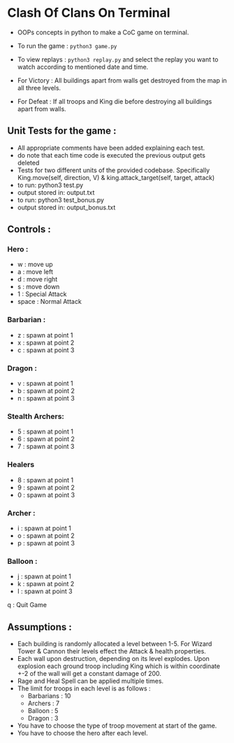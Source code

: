 # Clash Of Clans On Terminal

- OOPs concepts in python to make a CoC game on terminal.

- To run the game : `python3 game.py`
- To view replays : `python3 replay.py`  and select the replay you want to watch according to mentioned date and time.
- For Victory : All buildings apart from walls get destroyed from the map in all three levels.
- For Defeat : If all troops and King die before destroying all buildings apart from walls.

## Unit Tests for the game :

- All appropriate comments have been added explaining each test.
- do note that each time code is executed the previous output gets deleted
- Tests for two different units of the provided codebase. Specifically  King.move(self, direction, V) & king.attack_target(self, target, attack)
- to run:               python3 test.py 
- output stored in:     output.txt
- to run:               python3 test_bonus.py
- output stored in:     output_bonus.txt

## Controls :

### Hero :

- w : move up
- a : move left
- d : move right
- s : move down
- 1 : Special Attack
- space : Normal Attack

### Barbarian :

- z : spawn at point 1
- x : spawn at point 2
- c : spawn at point 3

### Dragon :

- v : spawn at point 1
- b : spawn at point 2
- n : spawn at point 3

### Stealth Archers:

- 5 : spawn at point 1
- 6 : spawn at point 2
- 7 : spawn at point 3

### Healers

- 8 : spawn at point 1
- 9 : spawn at point 2
- 0 : spawn at point 3

### Archer :

- i : spawn at point 1
- o : spawn at point 2
- p : spawn at point 3

### Balloon :

- j : spawn at point 1
- k : spawn at point 2
- l : spawn at point 3

q : Quit Game

## Assumptions :

- Each building is randomly allocated a level between 1-5. For Wizard Tower & Cannon their levels effect the Attack & health properties.
- Each wall upon destruction, depending on its level explodes. Upon explosion each ground troop including King which is within coordinate +-2 of the wall will get a constant damage of 200.
- Rage and Heal Spell can be applied multiple times.
- The limit for troops in each level is as follows :
    - Barbarians : 10
    - Archers : 7
    - Balloon : 5
    - Dragon : 3
- You have to choose the type of troop movement at start of the game.
- You have to choose the hero after each level.
